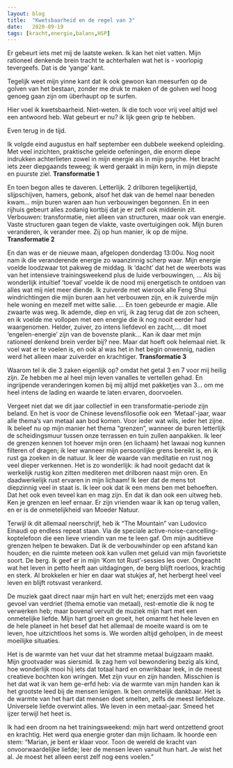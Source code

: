 ```yaml
---
layout: blog
title:  "Kwetsbaarheid en de regel van 3"
date:   2020-09-19
tags: [kracht,energie,balans,HSP]
---
```




Er gebeurt iets met mij de laatste weken. Ik kan het niet vatten. Mijn rationeel denkende brein tracht te achterhalen wat het is - voorlopig tevergeefs. 
Dat is de ‘yange’ kant.

Tegelijk weet mijn yinne kant dat ik ook gewoon kan meesurfen op de golven van het bestaan, zonder me druk te maken of de golven wel hoog genoeg gaan zijn om überhaupt op te surfen. 

Hier voel ik kwetsbaarheid. Niet-weten. Ik die toch voor vrij veel altijd wel een antwoord heb. Wat gebeurt er nu? ik lijk geen grip te hebben. 

Even terug in de tijd. 

Ik volgde eind augustus en half september een dubbele weekend opleiding. Met veel inzichten, praktische geleide oefeningen, die enorm diepe indrukken achterlieten  zowel in mijn energie als in mijn psyche. Het bracht iets zeer diepgaands teweeg; ik werd geraakt in mijn kern, in mijn diepste en puurste ziel. **Transformatie 1**

En toen begon alles te daveren. Letterlijk. 2 drilboren tegelijkertijd, slijpschijven, hamers, gebonk, alsof het dak van de hemel naar beneden kwam… mijn buren waren aan hun verbouwingen begonnen. En in een rijhuis gebeurt alles zodanig kortbij dat je er zelf ook middenin zit. 
Verbouwen: transformatie, niet alleen van structuren, maar ook van energie. Vaste structuren gaan tegen de vlakte, vaste overtuigingen ook. Mijn buren veranderen, ik verander mee. Zij op hun manier, ik op de mijne. 
**Transformatie 2**

En dan was er de nieuwe maan, afgelopen donderdag 13:00u. Nog nooit nam ik die veranderende energie zo waanzinnig scherp waar. Mijn energie voelde loodzwaar tot pakweg de middag. Ik ‘dacht’ dat het de weerbots was van het intensieve trainingsweekend plus de luide verbouwingen, … 
Als bij wonderlijk intuïtief ‘toeval’ voelde ik de nood mij energetisch te ontdoen van alles wat mij niet meer diende. Ik zuiverde met wierook alle Feng Shui windrichtingen die mijn buren aan het verbouwen zijn, en ik zuiverde mijn hele woning en mezelf met witte salie. … 
En toen gebeurde er magie. Alle zwaarte was weg. Ik ademde, diep en vrij, ik zag terug dat de zon scheen, en ik voelde me vollopen met een energie die ik nog nooit eerder had waargenomen. Helder, zuiver, zo intens liefdevol en zacht,…. dit moet ‘engelen-energie’ zijn van de bovenste plank… 
Kan ik daar met mijn rationeel denkend brein verder bij? nee. Maar dat hoeft ook helemaal niet. Ik voel wat er te voelen is, en ook al was het in het begin onwennig, nadien werd het alleen maar zuiverder en krachtiger. **Transformatie 3**

Waarom tel ik die 3 zaken eigenlijk op? omdat het getal 3 en 7 voor mij heilig zijn. Ze hebben me al heel mijn leven vanalles te vertellen gehad. En ingrijpende veranderingen komen bij mij altijd met pakketjes van 3…
om me heel intens de lading en waarde te laten ervaren, doorvoelen. 

Vergeet niet dat we dit jaar collectief in een transformatie-periode zijn beland. En het is voor de Chinese levensfilosofie ook een ‘Metaal’-jaar, waar alle thema’s van metaal aan bod komen. Voor ieder wat wils, ieder het zijne. 
Ik beleef nu op mijn manier het thema “grenzen”, wanneer de buren letterlijk de scheidingsmuur tussen onze terrassen en tuin zullen aanpakken. Ik leer de grenzen kennen tot hoever mijn oren (en lichaam) het lawaai nog kunnen filteren of dragen; ik leer wanneer mijn persoonlijke grens bereikt is, en ik rust ga zoeken in de natuur. Ik leer de waarde van meditatie en rust nog veel dieper verkennen. Het is zo wonderlijk: ik had nooit gedacht dat ik werkelijk rustig kon zitten mediteren met drilboren naast mijn oren. En daadwerkelijk rust ervaren in mijn lichaam! Ik leer dat de mens tot diepzinnig veel in staat is. Ik leer ook dat ik een mens ben met behoeften. Dat het ook even teveel kan en mag zijn. En dat ik dan ook een uitweg heb. Ken je grenzen en leef ernaar. Er zijn vrienden waar ik kan op terug vallen, en er is de onmetelijkheid van Moeder Natuur. 

Terwijl ik dit allemaal neerschrijf, heb ik “The Mountain” van Ludovico Einaudi op endless repeat staan. Via de speciale active-noise-cancelling-koptelefoon die een lieve vriendin van me te leen gaf. Om mijn auditieve grenzen helpen te bewaken. Dat ik de verbouwhinder op een afstand kan houden; en die ruimte meteen ook kan vullen met geluid van mijn favorietste soort. De berg. Ik geef er in mijn ‘Kom tot Rust’-sessies les over. Ongeacht wat het leven in petto heeft aan uitdagingen, de berg blijft roerloos, krachtig en sterk. Al brokkelen er hier en daar wat stukjes af, het herbergt heel veel leven en blijft rotsvast verankerd. 

De muziek gaat direct naar mijn hart en vult het; enerzijds met een vaag gevoel van verdriet (thema emotie van metaal), rest-emotie die ik nog te verwerken heb; maar bovenal vervult de muziek mijn hart met een onmetelijke liefde. Mijn hart groeit en groeit, het omarmt het hele leven en de hele planeet in het besef dat het allemaal de moeite waard is om te leven, hoe uitzichtloos het soms is. We worden altijd geholpen, in de meest moeilijke situaties. 

Het is de warmte van het vuur dat het stramme metaal buigzaam maakt. Mijn grootvader was siersmid. Ik zag hem vol bewondering bezig als kind, hoe wonderlijk mooi hij iets dat totaal hard en onwrikbaar leek, in de meest creatieve bochten kon wringen. Met zijn vuur en zijn handen. Misschien is het dat wat ik van hem ge-erfd heb: via de warmte van mijn handen kan ik het grootste leed bij de mensen lenigen. Ik ben onmetelijk dankbaar. Het is de warmte van het hart dat mensen doet smelten, zelfs de meest liefdeloze. Universele liefde overwint alles. We leven in een metaal-jaar. Smeed het ijzer terwijl het heet is.

Ik had een droom na het trainingsweekend: mijn hart werd ontzettend groot en krachtig. Het werd qua energie groter dan mijn lichaam. Ik hoorde een stem: “Marian, je bent er klaar voor. Toon de wereld de kracht van onvoorwaardelijke liefde; leer de mensen leven vanuit hun hart. Je wist het al. Je moest het alleen eerst zelf nog eens voelen.”
